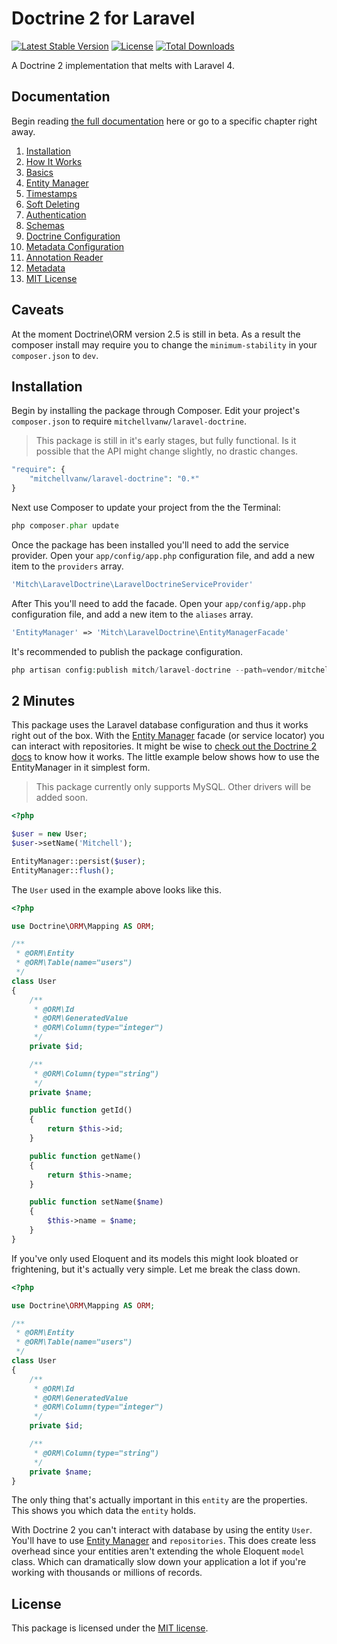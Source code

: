 # Doctrine 2 for Laravel

[![Latest Stable Version](https://poser.pugx.org/mitchellvanw/laravel-doctrine/version.png)](https://packagist.org/packages/mitchellvanw/laravel-doctrine)
[![License](https://poser.pugx.org/mitchellvanw/laravel-doctrine/license.png)](https://packagist.org/packages/mitchellvanw/laravel-doctrine)
[![Total Downloads](https://poser.pugx.org/mitchellvanw/laravel-doctrine/downloads.png)](https://packagist.org/packages/mitchellvanw/laravel-doctrine)

A Doctrine 2 implementation that melts with Laravel 4.

## Documentation

Begin reading [the full documentation](https://github.com/mitchellvanw/laravel-doctrine/wiki) here or go to a specific chapter right away.

1. [Installation](https://github.com/mitchellvanw/laravel-doctrine/wiki/Installation)
2. [How It Works](https://github.com/mitchellvanw/laravel-doctrine/wiki/How-It-Works)
  1. [Basics](https://github.com/mitchellvanw/laravel-doctrine/wiki/Basics)
  2. [Entity Manager](https://github.com/mitchellvanw/laravel-doctrine/wiki/Entity-Manager)
  3. [Timestamps](https://github.com/mitchellvanw/laravel-doctrine/wiki/Timestamps)
  4. [Soft Deleting](https://github.com/mitchellvanw/laravel-doctrine/wiki/Soft-Deleting)
  5. [Authentication](https://github.com/mitchellvanw/laravel-doctrine/wiki/Authentication)
3. [Schemas](https://github.com/mitchellvanw/laravel-doctrine/wiki/Schemas)
4. [Doctrine Configuration](https://github.com/mitchellvanw/laravel-doctrine/wiki/Doctrine-Configuration)
  1. [Metadata Configuration](https://github.com/mitchellvanw/laravel-doctrine/wiki/Metadata-Configuration)
  2. [Annotation Reader](https://github.com/mitchellvanw/laravel-doctrine/wiki/Annotation-Reader)
  3. [Metadata](https://github.com/mitchellvanw/laravel-doctrine/wiki/Metadata)
5. [MIT License](https://github.com/mitchellvanw/laravel-doctrine/blob/master/LICENSE)

## Caveats

At the moment Doctrine\ORM version 2.5 is still in beta. As a result the composer install may require you to change
the `minimum-stability` in your `composer.json` to `dev`.

## Installation

Begin by installing the package through Composer. Edit your project's `composer.json` to require `mitchellvanw/laravel-doctrine`.

> This package is still in it's early stages, but fully functional. Is it possible that the API might change slightly, no drastic changes.

```php
"require": {
    "mitchellvanw/laravel-doctrine": "0.*"
}
```

Next use Composer to update your project from the the Terminal:

```php
php composer.phar update
```

Once the package has been installed you'll need to add the service provider. Open your `app/config/app.php` configuration file, and add a new item to the `providers` array.

```php
'Mitch\LaravelDoctrine\LaravelDoctrineServiceProvider'
```

After This you'll need to add the facade. Open your `app/config/app.php` configuration file, and add a new item to the `aliases` array.

```php
'EntityManager' => 'Mitch\LaravelDoctrine\EntityManagerFacade'
```

It's recommended to publish the package configuration.

```php
php artisan config:publish mitch/laravel-doctrine --path=vendor/mitchellvanw/laravel-doctrine/config
```

## 2 Minutes

This package uses the Laravel database configuration and thus it works right out of the box. With the [Entity Manager](https://github.com/mitchellvanw/laravel-doctrine/wiki/Entity-Manager) facade (or service locator) you can interact with repositories.
It might be wise to [check out the Doctrine 2 docs](http://docs.doctrine-project.org/projects/doctrine-orm/en/latest/index.html) to know how it works.
The little example below shows how to use the EntityManager in it simplest form.

> This package currently only supports MySQL. Other drivers will be added soon.

```php
<?php

$user = new User;
$user->setName('Mitchell');

EntityManager::persist($user);
EntityManager::flush();
```

The `User` used in the example above looks like this.

```php
<?php

use Doctrine\ORM\Mapping AS ORM;

/**
 * @ORM\Entity
 * @ORM\Table(name="users")
 */
class User
{
    /**
     * @ORM\Id
     * @ORM\GeneratedValue
     * @ORM\Column(type="integer")
     */
    private $id;

    /**
     * @ORM\Column(type="string")
     */
    private $name;

    public function getId()
    {
        return $this->id;
    }

    public function getName()
    {
        return $this->name;
    }

    public function setName($name)
    {
        $this->name = $name;
    }
}
```

If you've only used Eloquent and its models this might look bloated or frightening, but it's actually very simple. Let me break the class down.

```php
<?php

use Doctrine\ORM\Mapping AS ORM;

/**
 * @ORM\Entity
 * @ORM\Table(name="users")
 */
class User
{
    /**
     * @ORM\Id
     * @ORM\GeneratedValue
     * @ORM\Column(type="integer")
     */
    private $id;

    /**
     * @ORM\Column(type="string")
     */
    private $name;
}
```

The only thing that's actually important in this `entity` are the properties. This shows you which data the `entity` holds.

With Doctrine 2 you can't interact with database by using the entity `User`. You'll have to use [Entity Manager](https://github.com/mitchellvanw/laravel-doctrine/wiki/Entity-Manager) and `repositories`.
This does create less overhead since your entities aren't extending the whole Eloquent `model` class. Which can dramatically slow down your application a lot if you're working with thousands or millions of records.

## License

This package is licensed under the [MIT license](https://github.com/mitchellvanw/laravel-doctrine/blob/master/LICENSE).
